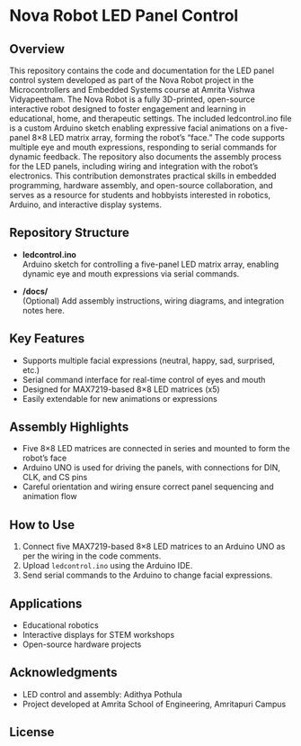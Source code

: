 # Nova Robot LED Panel Control

## Overview

This repository contains the code and documentation for the LED panel control system developed as part of the Nova Robot project in the Microcontrollers and Embedded Systems course at Amrita Vishwa Vidyapeetham. The Nova Robot is a fully 3D-printed, open-source interactive robot designed to foster engagement and learning in educational, home, and therapeutic settings. The included ledcontrol.ino file is a custom Arduino sketch enabling expressive facial animations on a five-panel 8×8 LED matrix array, forming the robot’s “face.” The code supports multiple eye and mouth expressions, responding to serial commands for dynamic feedback. The repository also documents the assembly process for the LED panels, including wiring and integration with the robot’s electronics. This contribution demonstrates practical skills in embedded programming, hardware assembly, and open-source collaboration, and serves as a resource for students and hobbyists interested in robotics, Arduino, and interactive display systems.

## Repository Structure

- **ledcontrol.ino**  
  Arduino sketch for controlling a five-panel LED matrix array, enabling dynamic eye and mouth expressions via serial commands.

- **/docs/**  
  (Optional) Add assembly instructions, wiring diagrams, and integration notes here.

## Key Features

- Supports multiple facial expressions (neutral, happy, sad, surprised, etc.)
- Serial command interface for real-time control of eyes and mouth
- Designed for MAX7219-based 8×8 LED matrices (x5)
- Easily extendable for new animations or expressions

## Assembly Highlights

- Five 8×8 LED matrices are connected in series and mounted to form the robot’s face
- Arduino UNO is used for driving the panels, with connections for DIN, CLK, and CS pins
- Careful orientation and wiring ensure correct panel sequencing and animation flow

## How to Use

1. Connect five MAX7219-based 8×8 LED matrices to an Arduino UNO as per the wiring in the code comments.
2. Upload `ledcontrol.ino` using the Arduino IDE.
3. Send serial commands to the Arduino to change facial expressions.

## Applications

- Educational robotics
- Interactive displays for STEM workshops
- Open-source hardware projects

## Acknowledgments

- LED control and assembly: Adithya Pothula
- Project developed at Amrita School of Engineering, Amritapuri Campus

## License
